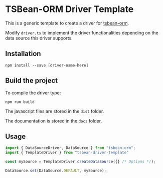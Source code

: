 # TSBean-ORM Driver Template

This is a generic template to create a driver for [tsbean-orm](https://github.com/AgustinSRG/tsbean-orm).

Modify `driver.ts` to implement the driver functionalities depending on the data source this driver supports.

## Installation

```
npm install --save [driver-name-here]
```

## Build the project

To compile the driver type:

```
npm run build
```

The javascript files are stored in the `dist` folder.

The documentation is stored in the `docs` folder.

## Usage

```ts
import { DataSourceDriver, DataSource } from "tsbean-orm";
import { TemplateDriver } from "tsbean-driver-template"

const mySource = TemplateDriver.createDataSource({} /* Options */);

DataSource.set(DataSource.DEFAULT, mySource);
```
